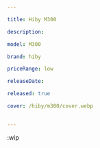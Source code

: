 ```yaml
---

title: Hiby M300

description: 

model: M300

brand: hiby

priceRange: low

releaseDate: 

released: true

cover: /hiby/m300/cover.webp


---
```


:wip
